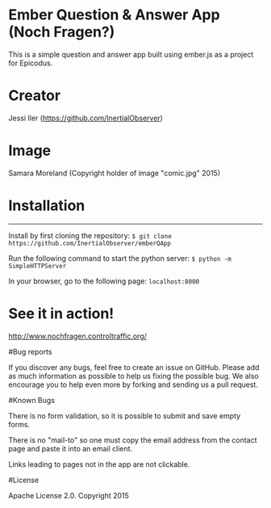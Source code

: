 # Ember Question & Answer App (Noch Fragen?)

This is a simple question and answer app built using ember.js as a project for Epicodus. 

# Creator

Jessi Iler (https://github.com/InertialObserver)

# Image

Samara Moreland (Copyright holder of image "comic.jpg" 2015)

# Installation
------------

Install by first cloning the repository: 
`$ git clone https://github.com/InertialObserver/emberQApp`

Run the following command to start the python server:
`$ python -m SimpleHTTPServer`

In your browser, go to the following page:
`localhost:8000` 

# See it in action!

http://www.nochfragen.controltraffic.org/

#Bug reports

If you discover any bugs, feel free to create an issue on GitHub. Please add as much information as possible to help us fixing the possible bug. We also encourage you to help even more by forking and sending us a pull request.

#Known Bugs

There is no form validation, so it is possible to submit and save empty forms. 

There is no "mail-to" so one must copy the email address from the contact page and paste it into an email client. 

Links leading to pages not in the app are not clickable. 

#License

Apache License 2.0. Copyright 2015
